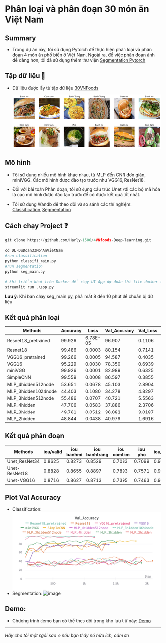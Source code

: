 # Phân loại và phân đoạn 30 món ăn Việt Nam
## Summary
- Trong dự án này, tôi sử dụng Pytorch để thực hiện phân loại và phân đoạn 4 món ăn phổ biến ở Việt Nam. Ngoài ra, để việc phân đoạn ảnh dễ dàng hơn, tôi đã sử dụng thêm thư viện [Segmentation Pytorch](https://github.com/qubvel/segmentation_models.pytorch)

## Tập dữ liệu :egg: 
- Dữ liệu được lấy từ tập dữ liệu [30VNFoods](https://www.kaggle.com/datasets/quandang/vietnamese-foods)

   ![Example](https://github.com/quangthai87vn/DL-DuDoan33MonAnVietNam/blob/main/images/image.png "This is a sample image.")


## Mô hình
 - Tôi sử dụng nhiều mô hình khác nhau, từ MLP đến CNN đơn giản, miniVGG. Các mô hình được đào tạo trước như VGG16, ResNet18.

- Đối với bài toán Phân đoạn, tôi sử dụng cấu trúc Unet với các bộ mã hóa là các mô hình được đào tạo trước để có được kết quả tốt nhất.

- Tôi sử dụng Wandb để theo dõi và so sánh các thí nghiệm: [Classification](https://wandb.ai/harly/classifi_FoodVN?workspace=user-harly), [Segmentation](https://wandb.ai/harly/SegVNFood?workspace=user-harly)

## Cách chạy Project :question:
```python
git clone https://github.com/Harly-1506/4VNfoods-Deep-learning.git

cd DL-DuDoan33MonAnVietNam
#run classification
python classifi_main.py
#run segmentation
python seg_main.py

# khi triển khai trên Docker để chạy UI App dự đoán thì file docker tự kích hoạt, chạy Local thì run code sau
streamlit run .\app.py
```
**__Lưu ý__**: Khi bạn chạy seg_main.py, phải mất 8 đến 10 phút để chuẩn bị dữ liệu
## Kết quả phân loại
|     Methods                |     Accuracy    |     Loss        |     Val_Accuracy    |     Val_Loss    |     Test_accuracy    |
|----------------------------|-----------------|-----------------|---------------------|-----------------|----------------------|
|     Resnet18_pretrained    |     99.926      |     6.78E-05    |     96.907          |     0.1106      |     95.886           |
|     Resnet18               |     99.486      |     0.0003      |     80.154          |     0.7141      |     78.663           |
|     VGG16_pretrained       |     99.266      |     0.0005      |     94.587          |     0.4035      |     95.758           |
|     VGG16                  |     95.229      |     0.0030      |     78.350          |     0.6939      |     77.763           |
|     miniVGG                |     99.926      |     0.0001      |     82.989          |     0.6325      |     87.917           |
|     SimpleCNN              |     99.559      |     0.0008      |     86.597          |     0.3855      |     86.632           |
|     MLP_4hidden512node     |     53.651      |     0.0678      |     45.103          |     2.8904      |     47.043           |
|     MLP_3hidden1024node    |     44.403      |     0.1080      |     34.278          |     4.8297      |     38.946           |
|     MLP_3hidden512node     |     55.486      |     0.0707      |     40.721          |     5.5563      |     44.987           |
|     MLP_4hidden            |     47.706      |     0.0583      |     37.886          |     2.3706      |     38.303           |
|     MLP_3hidden            |     49.761      |     0.0512      |     36.082          |     3.0187      |     41.902           |
|     MLP_2hidden            |     48.844      |     0.0438      |     40.979          |     1.6916      |     41.516           |
## Kết quả phân đoạn
|     Methods          |     iou/valid    |     iou     banhmi    |     iou     banhtrang    |     iou     comtam    |     iou     pho    |     iou_clutter    |
|----------------------|------------------|-----------------------|--------------------------|-----------------------|--------------------|--------------------|
|     Unet_ResNet34    |     0.8625       |     0.8273            |     0.8529               |     0.7083            |     0.7099         |     0.9084         |
|     Unet-ResNet18    |     0.8828       |     0.8655            |     0.8897               |     0.7893            |     0.7571         |     0.9214         |
|     Unet-VGG16       |     0.8716       |     0.8627            |     0.8713               |     0.7395            |     0.7463         |     0.9146         |
## Plot Val Accuracy
- Classification:
![Example](https://github.com/quangthai87vn/DL-DuDoan33MonAnVietNam/blob/main/images/W%26B%20valac.png "This is a sample image.")
- Segmentation:
![image](https://github.com/Harly-1506/4VNfoods-Deep-learning/assets/86733695/6d772489-a7a4-47b6-b6e9-5fe7da503fd3)

## Demo:

- Chương trình demo bạn có thể theo dõi trong kho lưu trữ này: [Demo](http://mtltechnology.ddns.net:1111/)
___

*Hãy cho tôi một ngôi sao :star: nếu bạn thấy nó hữu ích, cảm ơn*
